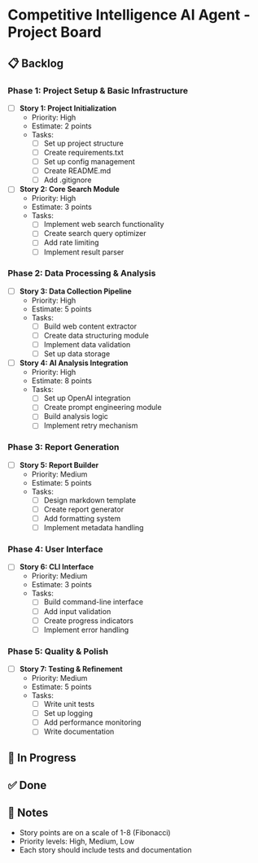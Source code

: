 # Competitive Intelligence AI Agent - Project Board

## 📋 Backlog

### Phase 1: Project Setup & Basic Infrastructure
- [ ] **Story 1: Project Initialization**
  - Priority: High
  - Estimate: 2 points
  - Tasks:
    - [ ] Set up project structure
    - [ ] Create requirements.txt
    - [ ] Set up config management
    - [ ] Create README.md
    - [ ] Add .gitignore

- [ ] **Story 2: Core Search Module**
  - Priority: High
  - Estimate: 3 points
  - Tasks:
    - [ ] Implement web search functionality
    - [ ] Create search query optimizer
    - [ ] Add rate limiting
    - [ ] Implement result parser

### Phase 2: Data Processing & Analysis
- [ ] **Story 3: Data Collection Pipeline**
  - Priority: High
  - Estimate: 5 points
  - Tasks:
    - [ ] Build web content extractor
    - [ ] Create data structuring module
    - [ ] Implement data validation
    - [ ] Set up data storage

- [ ] **Story 4: AI Analysis Integration**
  - Priority: High
  - Estimate: 8 points
  - Tasks:
    - [ ] Set up OpenAI integration
    - [ ] Create prompt engineering module
    - [ ] Build analysis logic
    - [ ] Implement retry mechanism

### Phase 3: Report Generation
- [ ] **Story 5: Report Builder**
  - Priority: Medium
  - Estimate: 5 points
  - Tasks:
    - [ ] Design markdown template
    - [ ] Create report generator
    - [ ] Add formatting system
    - [ ] Implement metadata handling

### Phase 4: User Interface
- [ ] **Story 6: CLI Interface**
  - Priority: Medium
  - Estimate: 3 points
  - Tasks:
    - [ ] Build command-line interface
    - [ ] Add input validation
    - [ ] Create progress indicators
    - [ ] Implement error handling

### Phase 5: Quality & Polish
- [ ] **Story 7: Testing & Refinement**
  - Priority: Medium
  - Estimate: 5 points
  - Tasks:
    - [ ] Write unit tests
    - [ ] Set up logging
    - [ ] Add performance monitoring
    - [ ] Write documentation

## 🏃 In Progress


## ✅ Done


## 📝 Notes
- Story points are on a scale of 1-8 (Fibonacci)
- Priority levels: High, Medium, Low
- Each story should include tests and documentation
